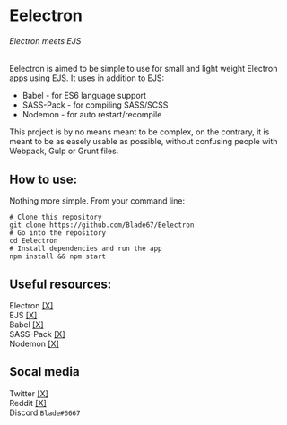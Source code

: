 # Eelectron
###### Electron meets EJS

Eelectron is aimed to be simple to use for small and light weight Electron apps using EJS.
It uses in addition to EJS:
 - Babel - for ES6 language support
 - SASS-Pack - for compiling SASS/SCSS
 - Nodemon - for auto restart/recompile

This project is by no means meant to be complex, on the contrary, it is meant to be as easely usable as possible, without confusing people with Webpack, Gulp or Grunt files.


## How to use:

Nothing more simple. From your command line:
```
# Clone this repository
git clone https://github.com/Blade67/Eelectron
# Go into the repository
cd Eelectron
# Install dependencies and run the app
npm install && npm start
```


## Useful resources:

Electron [[X]](https://electronjs.org) <br>
EJS [[X]](https://ejs.co) <br>
Babel [[X]](https://babeljs.io) <br>
SASS-Pack [[X]](https://www.npmjs.com/package/sass-pack) <br>
Nodemon [[X]](https://www.npmjs.com/package/nodemon) <br>


## Socal media

Twitter [[X]](https://twitter.com/Blade67470) <br>
Reddit [[X]](https://www.reddit.com/user/Blade67470) <br>
Discord `Blade#6667`

